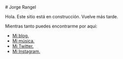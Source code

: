 # Jorge Rangel

Hola. Este sitio está en construcción. Vuelve más tarde.

Mientras tanto puedes encontrarme por aquí:

- [Mi blog.](http://blog.jrangel.net)
- [Mi música.](http://music.jrangel.net)
- [Mi Twitter.](http://twitter.com/jarxg)
- [Mi Instagram.](http://instagram.com/jarxg)